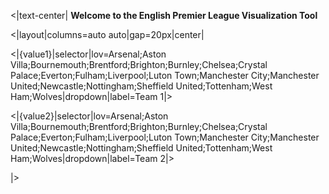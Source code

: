 <|text-center|
**Welcome to the English Premier League Visualization Tool**
>
<|layout|columns=auto auto|gap=20px|center|

<|{value1}|selector|lov=Arsenal;Aston Villa;Bournemouth;Brentford;Brighton;Burnley;Chelsea;Crystal Palace;Everton;Fulham;Liverpool;Luton Town;Manchester City;Manchester United;Newcastle;Nottingham;Sheffield United;Tottenham;West Ham;Wolves|dropdown|label=Team 1|>

<|{value2}|selector|lov=Arsenal;Aston Villa;Bournemouth;Brentford;Brighton;Burnley;Chelsea;Crystal Palace;Everton;Fulham;Liverpool;Luton Town;Manchester City;Manchester United;Newcastle;Nottingham;Sheffield United;Tottenham;West Ham;Wolves|dropdown|label=Team 2|>

|>